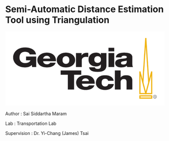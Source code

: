 # Semi-Automatic Distance Estimation Tool using Triangulation


![Image of Yaktocat](https://github.com/siddu1998/colorizer-lidar-integration/blob/master/gt.png)

Author : Sai Siddartha Maram

Lab    : Transportation Lab

Supervision : Dr. Yi-Chang (James) Tsai 


